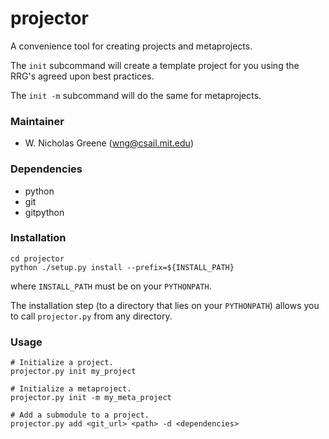 # projector
A convenience tool for creating projects and metaprojects.

The `init` subcommand will create a template project for you using
the RRG's agreed upon best practices.

The `init -m` subcommand will do the same for metaprojects.

### Maintainer
- W. Nicholas Greene (wng@csail.mit.edu)

### Dependencies
- python
- git
- gitpython

### Installation
```
cd projector
python ./setup.py install --prefix=${INSTALL_PATH}
```
where `INSTALL_PATH` must be on your `PYTHONPATH`.

The installation step (to a directory that lies on your `PYTHONPATH`)
allows you to call `projector.py` from any directory.

### Usage
```
# Initialize a project.
projector.py init my_project

# Initialize a metaproject.
projector.py init -m my_meta_project

# Add a submodule to a project.
projector.py add <git_url> <path> -d <dependencies>
```
